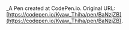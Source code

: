 # 
 _A Pen created at CodePen.io. Original URL: [https://codepen.io/Kyaw_Thiha/pen/BaNzjZB](https://codepen.io/Kyaw_Thiha/pen/BaNzjZB).

 